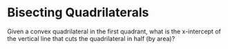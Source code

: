 # Bisecting Quadrilaterals

Given a convex quadrilateral in the first quadrant, what is the x-intercept of the vertical line that cuts the quadrilateral in half (by area)?
